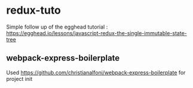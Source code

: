 # redux-tuto
Simple follow up of the egghead tutorial : https://egghead.io/lessons/javascript-redux-the-single-immutable-state-tree

## webpack-express-boilerplate
Used https://github.com/christianalfoni/webpack-express-boilerplate for project init
